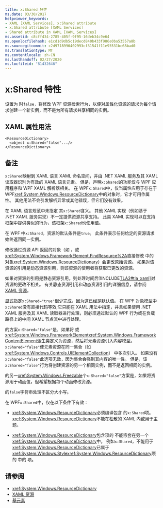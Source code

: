 ```yaml
---
title: x:Shared 特性
ms.date: 03/30/2017
helpviewer_keywords:
- XAML [XAML Services], x:Shared attribute
- x:Shared attribute [XAML Services]
- Shared attribute in XAML [XAML Services]
ms.assetid: c8cff434-2785-405f-9f95-16deb34c9e64
ms.openlocfilehash: e1cd1d9db5c19decd840b433f986e0ba53557a8b
ms.sourcegitcommit: c2d9718996402993cf31541f11e95531bc68bad0
ms.translationtype: MT
ms.contentlocale: zh-CN
ms.lasthandoff: 02/27/2020
ms.locfileid: "81432646"
---
```

# <a name="xshared-attribute"></a>x:Shared 特性

设置为 时`false`，将修改 WPF 资源检索行为，以便对属性化资源的请求为每个请求创建一个新实例，而不是为所有请求共享相同的实例。

## <a name="xaml-attribute-usage"></a>XAML 属性用法

```xaml
<ResourceDictionary>
  <object x:Shared="false".../>
</ResourceDictionary>
```

## <a name="remarks"></a>备注

`x:Shared`映射到 XAML 语言 XAML 命名空间，并由 .NET XAML 服务及其 XAML 读取器识别为有效的 XAML 语言元素。 但是，声明`x:Shared`的功能仅与 WPF 应用程序和 WPF XAML 解析器相关。 在 WPF`x:Shared`中，仅当属性应用于存在于 WPF<xref:System.Windows.ResourceDictionary>中的对象时，它才可用作属性。 其他用法不会引发解析异常或其他错误，但它们没有效果。

在 XAML 语言规范中未指定 其`x:Shared`含义。 其他 XAML 实现（例如基于 .NET XAML 服务实现）不一定提供资源共享支持。 此类 XAML 实现可以在支持框架中提供类似的行为，该框架`x:Shared`也使用值。

在 WPF 中`x:Shared`，资源的默认条件是`true`。 此条件表示任何给定的资源请求始终返回同一实例。

修改通过资源 API 返回的对象（如 ，或<xref:System.Windows.FrameworkElement.FindResource%2A>直接修改 中的对象<xref:System.Windows.ResourceDictionary>）会更改原始资源。 如果对该资源的引用是动态资源引用，则该资源的使用者将获取已更改的资源。

如果对资源的引用是静态资源引用，则处理时间后[!INCLUDE[TLA2#tla_xaml](../../../includes/tla2sharptla-xaml-md.md)]对资源的更改不相关。 有关静态资源引用和动态资源引用的详细信息，请参阅[XAML 资源](../fundamentals/xaml-resources-define.md)。

显式指定`x:Shared="true"`很少完成，因为这已经是默认值。 在 WPF 对象模型中`x:Shared`没有直接代码等效;它只能在 XAML 用法中指定，并且如果使用 .NET XAML 服务及其 XAML 读取器进行处理，则必须通过默认的 WPF 行为或在负载路径上的中间 XAML 节点流中进行处理。

的方案`x:Shared="false"`是，如果将 或<xref:System.Windows.FrameworkElement><xref:System.Windows.FrameworkContentElement>派生类定义为资源，然后将元素资源引入内容模型。 `x:Shared="false"`使元素资源在同一集合（如<xref:System.Windows.Controls.UIElementCollection>） 中多次引入。 如果没有`x:Shared="false"`此选项无效，因为集合会强制其内容的唯一性。 但是，该`x:Shared="false"`行为将创建资源的另一个相同实例，而不是返回相同的实例。

的另一<xref:System.Windows.Freezable>个`x:Shared="false"`方案是，如果将资源用于动画值，但希望根据每个动画修改资源。

的`false`字符串处理不区分大小写。

在 WPF`x:Shared`中，仅在以下条件下有效：

- <xref:System.Windows.ResourceDictionary>必须编译包含 的`x:Shared`项。 <xref:System.Windows.ResourceDictionary>不能在松散的 XAML 内或用于主题。

- <xref:System.Windows.ResourceDictionary>包含项的 不能嵌套在另一个<xref:System.Windows.ResourceDictionary>中。 例如`x:Shared`，不能用于<xref:System.Windows.ResourceDictionary>已属于<xref:System.Windows.Style><xref:System.Windows.ResourceDictionary>项 的 中的 项。

## <a name="see-also"></a>请参阅

- <xref:System.Windows.ResourceDictionary>
- [XAML 资源](../fundamentals/xaml-resources-define.md)
- [基元素](../../framework/wpf/advanced/base-elements.md)
